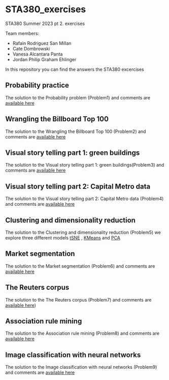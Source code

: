 # STA380_exercises
STA380 Summer 2023 pt 2. exercises 

Team members:
- Rafain Rodriguez San Millan
- Cate Dombrowski
- Vanesa Alcantara Panta
- Jordan Philip Graham Ehlinger
  
In this repository you can find the answers the STA380 excercises

## Probability practice

The solution to the Probability problem (Problem1) and comments are [available here](https://github.com/rafain/STA380_exercises/blob/main/problem1.ipynb) 

## Wrangling the Billboard Top 100
The solution to the Wrangling the Billboard Top 100 (Problem2) and comments are [available here](https://github.com/rafain/STA380_exercises/blob/main/problem2.ipynb) 

## Visual story telling part 1: green buildings
The solution to the Visual story telling part 1: green buildings(Problem3) and comments are [available here](https://github.com/rafain/STA380_exercises/blob/main/problem3.ipynb) 

## Visual story telling part 2: Capital Metro data
The solution to the Visual story telling part 2: Capital Metro data (Problem4) and comments are [available here](https://github.com/rafain/STA380_exercises/blob/main/problem4.ipynb) 

## Clustering and dimensionality reduction
The solution to the Clustering and dimensionality reduction (Problem5) we explore three different models [tSNE](https://github.com/rafain/STA380_exercises/blob/main/problem5%20-%20tSNE.ipynb) , [KMeans](https://github.com/rafain/STA380_exercises/blob/main/problem5-%20KMeans.r) and [PCA](https://github.com/rafain/STA380_exercises/blob/main/problem5-%20PCA.R)

## Market segmentation
The solution to the Market segmentation (Problem6) and comments are [available here](https://github.com/rafain/STA380_exercises/blob/main/problem6.ipynb) 

## The Reuters corpus
The solution to the  The Reuters corpus (Problem7) and comments are [available here](https://github.com/rafain/STA380_exercises/blob/main/problem7.ipynb))

## Association rule mining
The solution to the Association rule mining (Problem8) and comments are [available here](https://github.com/rafain/STA380_exercises/blob/main/problem8.r) 

## Image classification with neural networks
The solution to the Image classification with neural networks (Problem9) and comments are [available here](https://github.com/rafain/STA380_exercises/blob/main/problem9.ipynb) 


